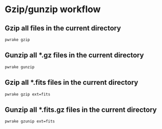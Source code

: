 # Gzip/gunzip workflow

## Gzip all files in the current directory

    pwrake gzip

## Gunzip all *.gz files in the current directory
    
    pwrake gunzip

## Gzip all *.fits files in the current directory

    pwrake gzip ext=fits
    
## Gunzip all *.fits.gz files in the current directory

    pwrake gzunip ext=fits
